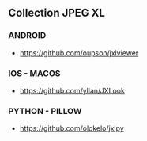## Collection JPEG XL

### ANDROID
- https://github.com/oupson/jxlviewer

### IOS - MACOS
-  https://github.com/yllan/JXLook

### PYTHON - PILLOW
-  https://github.com/olokelo/jxlpy
